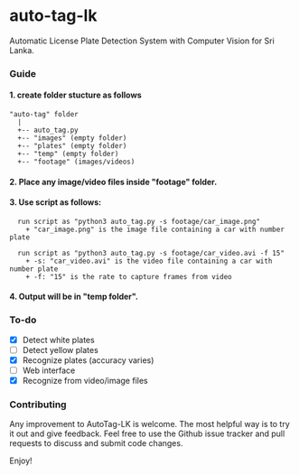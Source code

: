 # auto-tag-lk
Automatic License Plate Detection System with Computer Vision for Sri Lanka.

### Guide

#### 1. create folder stucture as follows

```
"auto-tag" folder
  |
  +-- auto_tag.py
  +-- "images" (empty folder)
  +-- "plates" (empty folder)
  +-- "temp" (empty folder)
  +-- "footage" (images/videos)
```

#### 2. Place any image/video files inside "footage" folder.

#### 3. Use script as follows:

```
  run script as "python3 auto_tag.py -s footage/car_image.png"
    + "car_image.png" is the image file containing a car with number plate

  run script as "python3 auto_tag.py -s footage/car_video.avi -f 15"
    + -s: "car_video.avi" is the video file containing a car with number plate
    + -f: "15" is the rate to capture frames from video
```

#### 4. Output will be in "temp folder".

### To-do

- [x] Detect white plates
- [ ] Detect yellow plates
- [x] Recognize plates (accuracy varies)
- [ ] Web interface
- [x] Recognize from video/image files

### Contributing

Any improvement to AutoTag-LK is welcome. The most helpful way is to try it out and give feedback. Feel free to use the Github issue tracker and pull requests to discuss and submit code changes.

Enjoy!
